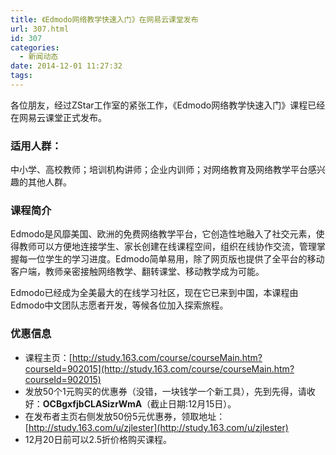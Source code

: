 ```yaml
---
title: 《Edmodo网络教学快速入门》在网易云课堂发布
url: 307.html
id: 307
categories:
  - 新闻动态
date: 2014-12-01 11:27:32
tags:
---
```


各位朋友，经过ZStar工作室的紧张工作，《Edmodo网络教学快速入门》课程已经在网易云课堂正式发布。

### 适用人群：

中小学、高校教师；培训机构讲师；企业内训师；对网络教育及网络教学平台感兴趣的其他人群。

### 课程简介

Edmodo是风靡美国、欧洲的免费网络教学平台，它创造性地融入了社交元素，使得教师可以方便地连接学生、家长创建在线课程空间，组织在线协作交流，管理掌握每一位学生的学习进度。Edmodo简单易用，除了网页版也提供了全平台的移动客户端，教师亲密接触网络教学、翻转课堂、移动教学成为可能。

Edmodo已经成为全美最大的在线学习社区，现在它已来到中国，本课程由Edmodo中文团队志愿者开发，等候各位加入探索旅程。

### 优惠信息

*   课程主页：[http://study.163.com/course/courseMain.htm?courseId=902015](http://study.163.com/course/courseMain.htm?courseId=902015)
*   发放50个1元购买的优惠券（没错，一块钱学一个新工具），先到先得，请收好：**OCBgxfjbCLASizrWmA**（截止日期:12月15日）。
*   在发布者主页右侧发放50份5元优惠券，领取地址：[http://study.163.com/u/zjlester](http://study.163.com/u/zjlester)
*   12月20日前可以2.5折价格购买课程。
